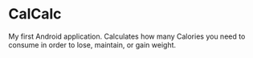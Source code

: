 # CalCalc
My first Android application.
Calculates how many Calories you need to 
consume in order to lose, maintain, or gain weight.
